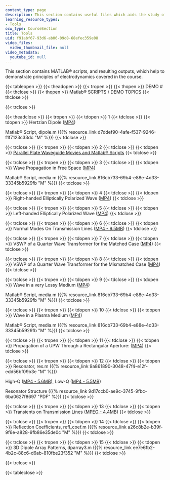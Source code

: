 ```yaml
---
content_type: page
description: This section contains useful files which aids the study of the course.
learning_resource_types:
- Tools
ocw_type: CourseSection
title: Tools
uid: f91abf67-93d6-ab06-09d8-68efec359e08
video_files:
  video_thumbnail_file: null
video_metadata:
  youtube_id: null
---
```


This section contains MATLAB® scripts, and resulting outputs, which help to demonstrate principles of electrodynamics covered in the course.

{{< tableopen >}}
{{< theadopen >}}
{{< tropen >}}
{{< thopen >}}
DEMO #
{{< thclose >}}
{{< thopen >}}
Matlab® SCRIPTS / DEMO TOPICS
{{< thclose >}}

{{< trclose >}}

{{< theadclose >}}
{{< tropen >}}
{{< tdopen >}}
1
{{< tdclose >}}
{{< tdopen >}}
Hertzian Dipole ([MP4](/ans7870/6/6.630/f06/tools/dipole.mp4))  
  
Matlab® Script, dipole.m ({{% resource_link d7ddef90-4afe-f537-9246-f1f7123c33dc "M" %}})
{{< tdclose >}}

{{< trclose >}}
{{< tropen >}}
{{< tdopen >}}
2
{{< tdclose >}}
{{< tdopen >}}
[Parallel Plate Waveguide Movies and Matlab® Scripts](http://www.piers.org/TEAZJU/EMCourse/7_PlateWaveguide/index.htm)
{{< tdclose >}}

{{< trclose >}}
{{< tropen >}}
{{< tdopen >}}
3
{{< tdclose >}}
{{< tdopen >}}
Wave Propagation in Free Space ([MP4](/ans7870/6/6.630/f06/tools/freespace.mp4))  
  
Matlab® Script, media.m ({{% resource_link 816cb733-69b4-e88e-4d33-33345b5929fb "M" %}})
{{< tdclose >}}

{{< trclose >}}
{{< tropen >}}
{{< tdopen >}}
4
{{< tdclose >}}
{{< tdopen >}}
Right-handed Elliptically Polarized Wave ([MP4](/ans7870/6/6.630/f06/tools/RHEP.mp4))
{{< tdclose >}}

{{< trclose >}}
{{< tropen >}}
{{< tdopen >}}
5
{{< tdclose >}}
{{< tdopen >}}
Left-handed Elliptically Polarized Wave ([MP4](/ans7870/6/6.630/f06/tools/LHEP.mp4))
{{< tdclose >}}

{{< trclose >}}
{{< tropen >}}
{{< tdopen >}}
6
{{< tdclose >}}
{{< tdopen >}}
Normal Modes On Transmission Lines ([MP4 - 9.5MB](/ans7870/6/6.630/f06/tools/normalmode.mp4))
{{< tdclose >}}

{{< trclose >}}
{{< tropen >}}
{{< tdopen >}}
7
{{< tdclose >}}
{{< tdopen >}}
VSWP of a Quarter Wave Transformer for the Matched Case ([MP4](/ans7870/6/6.630/f06/tools/quarter_match.mp4))
{{< tdclose >}}

{{< trclose >}}
{{< tropen >}}
{{< tdopen >}}
8
{{< tdclose >}}
{{< tdopen >}}
VSWP of a Quarter Wave Transformer for the Mismatched Case ([MP4](/ans7870/6/6.630/f06/tools/quarter_mis.mp4))
{{< tdclose >}}

{{< trclose >}}
{{< tropen >}}
{{< tdopen >}}
9
{{< tdclose >}}
{{< tdopen >}}
Wave in a very Lossy Medium ([MP4](/ans7870/6/6.630/f06/tools/lossy.mp4))  
  
Matlab® Script, media.m ({{% resource_link 816cb733-69b4-e88e-4d33-33345b5929fb "M" %}})
{{< tdclose >}}

{{< trclose >}}
{{< tropen >}}
{{< tdopen >}}
10
{{< tdclose >}}
{{< tdopen >}}
Wave in a Plasma Medium ([MP4](/ans7870/6/6.630/f06/tools/plasma.mp4))  
  
Matlab® Script, media.m ({{% resource_link 816cb733-69b4-e88e-4d33-33345b5929fb "M" %}})
{{< tdclose >}}

{{< trclose >}}
{{< tropen >}}
{{< tdopen >}}
11
{{< tdclose >}}
{{< tdopen >}}
Propagation of a UPW Through a Rectangular Aperture: ([MP4](/ans7870/6/6.630/f06/tools/diffract.mp4))
{{< tdclose >}}

{{< trclose >}}
{{< tropen >}}
{{< tdopen >}}
12
{{< tdclose >}}
{{< tdopen >}}
Resonator, res.m ({{% resource_link 9a861890-3048-47f4-e12f-edd56bf09b3e "M" %}})  
  
High-Q ([MP4 - 5.6MB](/ans7870/6/6.630/f06/tools/high_q.mp4)), Low-Q ([MP4 - 5.5MB](/ans7870/6/6.630/f06/tools/low_q.mp4))  
  
Resonator Structure ({{% resource_link 9d17ccb0-ae9c-3745-9fbc-6ba0627f8697 "PDF" %}})
{{< tdclose >}}

{{< trclose >}}
{{< tropen >}}
{{< tdopen >}}
13
{{< tdclose >}}
{{< tdopen >}}
Transients on Transmission Lines ([MPEG - 4.4MB](/ans7870/6/6.630/f06/tools/Tlines.mpeg))
{{< tdclose >}}

{{< trclose >}}
{{< tropen >}}
{{< tdopen >}}
14
{{< tdclose >}}
{{< tdopen >}}
Reflection Coefficients, refl\_coef.m ({{% resource_link a26c8b2e-b39f-9f6e-a828-9fb86e35de0c "M" %}})
{{< tdclose >}}

{{< trclose >}}
{{< tropen >}}
{{< tdopen >}}
15
{{< tdclose >}}
{{< tdopen >}}
3D Dipole Array Patterns, dparray3.m ({{% resource_link ee7e6fb2-4b2c-88c6-d6ab-810fbe23f352 "M" %}})
{{< tdclose >}}

{{< trclose >}}

{{< tableclose >}}
